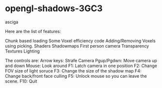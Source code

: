 # opengl-shadows-3GC3
asciga

Here are the list of features:

Chunk based loading
Some Voxel efficiency code
Adding/Removing Voxels using picking.
Shaders
Shadowmaps
First person camera
Transparency
Textures
Lighting

The controls are:
Arrow keys: Strafe Camera
Pgup/Pgdwn: Move camera up and down
Mouse: Look around
F1: Latch camera in one position
F2: Change FOV size of light soruce
F3: Change the size of the shadow map
F4: Change back/front face culling
F5: Unlock mouse so you can leave the scene.
F10: Quit
